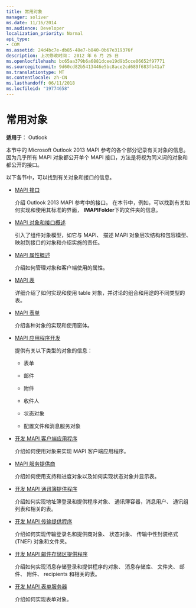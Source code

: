 ```yaml
---
title: 常用对象
manager: soliver
ms.date: 11/16/2014
ms.audience: Developer
localization_priority: Normal
api_type:
- COM
ms.assetid: 24d4bc7e-db85-48e7-b840-0b67e319376f
description: 上次修改时间： 2012 年 6 月 25 日
ms.openlocfilehash: bc65aa379b6a6881dcee19d9b5cce06652f97771
ms.sourcegitcommit: 9d60cd82b5413446e5bc8ace2cd689f683fb41a7
ms.translationtype: MT
ms.contentlocale: zh-CN
ms.lasthandoff: 06/11/2018
ms.locfileid: "19774658"
---
```

# <a name="commonly-used-objects"></a>常用对象

  
  
**适用于**： Outlook 
  
本节中的 Microsoft Outlook 2013 MAPI 参考的各个部分记录有关对象的信息。 因为几乎所有 MAPI 对象都公开单个 MAPI 接口，方法是将视为同义词的对象和都公开的接口。
  
以下各节中，可以找到有关对象和接口的信息。
  
- [MAPI 接口](mapi-interfaces.md)
    
    介绍 Outlook 2013 MAPI 参考中的接口。 在本节中，例如，可以找到有关如何实现和使用其标准的界面， **IMAPIFolder**下的文件夹的信息。
    
- [MAPI 对象和接口概述](mapi-object-and-interface-overview.md)
    
    引入了组件对象模型，如它与 MAPI、 描述 MAPI 对象层次结构和包容模型、 映射到接口的对象和介绍实施的责任。
    
- [MAPI 属性概述](mapi-property-overview.md)
    
    介绍如何管理对象和客户端使用的属性。
    
- [MAPI 表](mapi-tables.md)
    
    详细介绍了如何实现和使用 table 对象，并讨论的组合和用途的不同类型的表。
    
- [MAPI 表单](mapi-forms.md)
    
    介绍各种对象的实现和使用窗体。
    
- [MAPI 应用程序开发](mapi-application-development.md)
    
    提供有关以下类型的对象的信息：
    
  - 表单
    
  - 邮件
    
  - 附件
    
  - 收件人
    
  - 状态对象
    
  - 配置文件和消息服务对象
    
- [开发 MAPI 客户端应用程序](developing-a-mapi-client-application.md)
    
    介绍如何使用对象来实现 MAPI 客户端应用程序。
    
- [MAPI 服务提供商](mapi-service-providers.md)
    
    介绍如何使用支持和进度对象以及如何实现状态对象并显示表。
    
- [开发 MAPI 通讯簿提供程序](developing-a-mapi-address-book-provider.md)
    
    介绍如何实现地址簿登录和提供程序对象、 通讯簿容器，消息用户、 通讯组列表和相关的表。
    
- [开发 MAPI 传输提供程序](developing-a-mapi-transport-provider.md)
    
    介绍如何实现传输登录名和提供商对象、 状态对象、 传输中性封装格式 (TNEF) 对象和文件夹。
    
- [开发 MAPI 邮件存储区提供程序](developing-a-mapi-message-store-provider.md)
    
    介绍如何实现消息存储登录和提供程序的对象、 消息存储库、 文件夹、 邮件、 附件、 recipients 和相关的表。
    
- [开发 MAPI 表单服务器](developing-mapi-form-servers.md)
    
    介绍如何实现表单对象。
    

